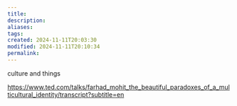 ```yaml
---
title: 
description: 
aliases: 
tags: 
created: 2024-11-11T20:03:30
modified: 2024-11-11T20:10:34
permalink: 
---
```


culture and things

https://www.ted.com/talks/farhad_mohit_the_beautiful_paradoxes_of_a_multicultural_identity/transcript?subtitle=en
